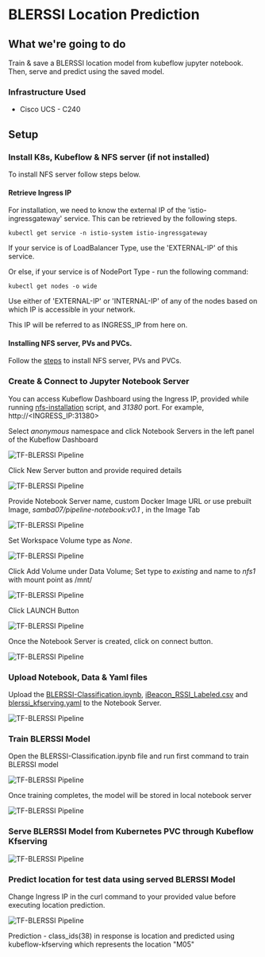 # BLERSSI Location Prediction 

## What we're going to do

Train & save a BLERSSI location model from kubeflow jupyter notebook.
Then, serve and predict using the saved model.

### Infrastructure Used

* Cisco UCS - C240

## Setup

### Install K8s, Kubeflow & NFS server (if not installed)

To install NFS server follow steps below.

#### Retrieve Ingress IP

For installation, we need to know the external IP of the 'istio-ingressgateway' service. This can be retrieved by the following steps.

```
kubectl get service -n istio-system istio-ingressgateway
```

If your service is of LoadBalancer Type, use the 'EXTERNAL-IP' of this service.

Or else, if your service is of NodePort Type - run the following command:

```
kubectl get nodes -o wide
```

Use either of 'EXTERNAL-IP' or 'INTERNAL-IP' of any of the nodes based on which IP is accessible in your network.

This IP will be referred to as INGRESS_IP from here on.

#### Installing NFS server, PVs and PVCs.

Follow the [steps](./../install/) to install NFS server, PVs and PVCs.

### Create & Connect to Jupyter Notebook Server

You can access Kubeflow Dashboard using the Ingress IP, provided while running [nfs-installation](./../install#-provide-ucs-cluster-ip) script, and _31380_ port. For example, http://<INGRESS_IP:31380>

Select _anonymous_ namespace and click Notebook Servers in the left panel of the Kubeflow Dashboard


![TF-BLERSSI Pipeline](pictures/1-kubeflow-ui.PNG)

Click New Server button and provide required details 

![TF-BLERSSI Pipeline](pictures/2-create-notebook.PNG)

Provide Notebook Server name, custom Docker Image URL or use prebuilt Image, _samba07/pipeline-notebook:v0.1_ , in the Image Tab

![TF-BLERSSI Pipeline](pictures/3-name-details.PNG)

Set Workspace Volume type as _None_.

![TF-BLERSSI Pipeline](pictures/4-volume-details.PNG)

Click Add Volume under Data Volume; Set type to _existing_ and name to _nfs1_ with mount point as /mnt/

![TF-BLERSSI Pipeline](pictures/4-volume-details1.PNG)

Click LAUNCH Button

![TF-BLERSSI Pipeline](pictures/5-launch-notebook.PNG)

Once the Notebook Server is created, click on connect button.

![TF-BLERSSI Pipeline](pictures/6-connect-notebook1.PNG)

### Upload Notebook, Data & Yaml files

Upload the [BLERSSI-Classification.ipynb](./BLERSSI-Classification.ipynb), [iBeacon_RSSI_Labeled.csv](./../data/iBeacon_RSSI_Labeled.csv) and [blerssi_kfserving.yaml](./blerssi_kfserving.yaml) to the Notebook Server.

![TF-BLERSSI Pipeline](pictures/7-upload-pipeline-notebook1.PNG)

### Train BLERSSI Model

Open the BLERSSI-Classification.ipynb file and run first command to train BLERSSI model

![TF-BLERSSI Pipeline](pictures/1-start-training.PNG)

Once training completes, the model will be stored in local notebook server

![TF-BLERSSI Pipeline](pictures/2-complete-training.PNG)

### Serve BLERSSI Model from Kubernetes PVC through Kubeflow Kfserving

![TF-BLERSSI Pipeline](pictures/4-create-kfserving-blerssi.PNG)

### Predict location for test data using served BLERSSI Model 

Change Ingress IP in the curl command to your provided value before executing location prediction.


![TF-BLERSSI Pipeline](pictures/5-predict-model.PNG)

Prediction - class_ids(38) in response is location and predicted using kubeflow-kfserving which represents the location "M05"

